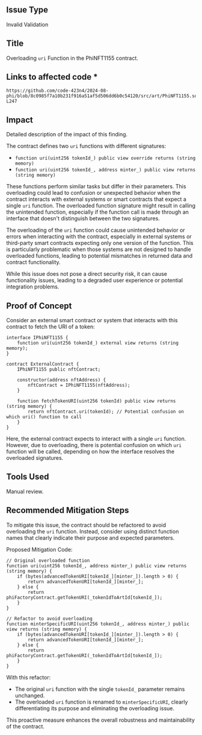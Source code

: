 ## Issue Type
Invalid Validation

## Title
Overloading `uri` Function in the PhiNFT1155 contract.

## Links to affected code *
```url
https://github.com/code-423n4/2024-08-phi/blob/8c0985f7a10b231f916a51af5d506dd6b0c54120/src/art/PhiNFT1155.sol#L234-L247
```

## Impact
Detailed description of the impact of this finding.

The contract defines two `uri` functions with different signatures:
- `function uri(uint256 tokenId_) public view override returns (string memory)`
- `function uri(uint256 tokenId_, address minter_) public view returns (string memory)`

These functions perform similar tasks but differ in their parameters. This overloading could lead to confusion or unexpected behavior when the contract interacts with external systems or smart contracts that expect a single `uri` function. The overloaded function signature might result in calling the unintended function, especially if the function call is made through an interface that doesn't distinguish between the two signatures.

The overloading of the `uri` function could cause unintended behavior or errors when interacting with the contract, especially in external systems or third-party smart contracts expecting only one version of the function. This is particularly problematic when those systems are not designed to handle overloaded functions, leading to potential mismatches in returned data and contract functionality.

While this issue does not pose a direct security risk, it can cause functionality issues, leading to a degraded user experience or potential integration problems.

## Proof of Concept

Consider an external smart contract or system that interacts with this contract to fetch the URI of a token:

```sol
interface IPhiNFT1155 {
    function uri(uint256 tokenId_) external view returns (string memory);
}

contract ExternalContract {
    IPhiNFT1155 public nftContract;

    constructor(address nftAddress) {
        nftContract = IPhiNFT1155(nftAddress);
    }

    function fetchTokenURI(uint256 tokenId) public view returns (string memory) {
        return nftContract.uri(tokenId); // Potential confusion on which uri() function to call
    }
}
```

Here, the external contract expects to interact with a single `uri` function. However, due to overloading, there is potential confusion on which `uri` function will be called, depending on how the interface resolves the overloaded signatures.

## Tools Used
Manual review.

## Recommended Mitigation Steps
To mitigate this issue, the contract should be refactored to avoid overloading the `uri` function. Instead, consider using distinct function names that clearly indicate their purpose and expected parameters.

Proposed Mitigation Code:

```sol
// Original overloaded function
function uri(uint256 tokenId_, address minter_) public view returns (string memory) {
    if (bytes(advancedTokenURI[tokenId_][minter_]).length > 0) {
        return advancedTokenURI[tokenId_][minter_];
    } else {
        return phiFactoryContract.getTokenURI(_tokenIdToArtId[tokenId_]);
    }
}

// Refactor to avoid overloading
function minterSpecificURI(uint256 tokenId_, address minter_) public view returns (string memory) {
    if (bytes(advancedTokenURI[tokenId_][minter_]).length > 0) {
        return advancedTokenURI[tokenId_][minter_];
    } else {
        return phiFactoryContract.getTokenURI(_tokenIdToArtId[tokenId_]);
    }
}
```

With this refactor:
- The original `uri` function with the single `tokenId_` parameter remains unchanged.
- The overloaded `uri` function is renamed to `minterSpecificURI`, clearly differentiating its purpose and eliminating the overloading issue.

This proactive measure enhances the overall robustness and maintainability of the contract.